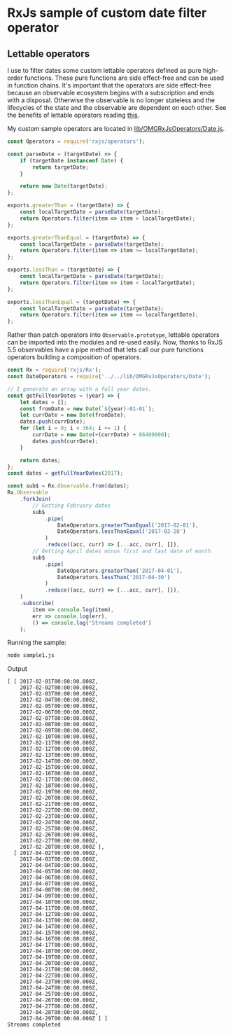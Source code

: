 
# RxJs sample of custom date filter operator

## Lettable operators

I use to filter dates some custom lettable operators defined as pure high-order functions. These pure functions are side effect-free and can be used in function chains. It's important that the operators are side effect-free because an observable ecosystem begins with a subscription and ends with a disposal. Otherwise the observable is no longer stateless and the lifecycles of the state and the observable are dependent on each other. See the benefits of lettable operators reading [this](https://github.com/ReactiveX/rxjs/blob/master/doc/pipeable-operators.md).

My custom sample operators are located in [lib/OMGRxJsOperators/Date.js](https://github.com/elmao79/rxjs-samples/blob/master/src/lib/OMGRxJsOperators/Date.js).
```js
const Operators = require('rxjs/operators');

const parseDate = (targetDate) => {
    if (targetDate instanceof Date) {
        return targetDate;
    }

    return new Date(targetDate);
};

exports.greaterThan = (targetDate) => {
    const localTargetDate = parseDate(targetDate);
    return Operators.filter(item => item > localTargetDate);
};

exports.greaterThanEqual = (targetDate) => {
    const localTargetDate = parseDate(targetDate);
    return Operators.filter(item => item >= localTargetDate);
};

exports.lessThan = (targetDate) => {
    const localTargetDate = parseDate(targetDate);
    return Operators.filter(item => item < localTargetDate);
};

exports.lessThanEqual = (targetDate) => {
    const localTargetDate = parseDate(targetDate);
    return Operators.filter(item => item <= localTargetDate);
};
```
Rather than patch operators into `Observable.prototype`, lettable operators can be imported into the modules and re-used easily. Now, thanks to RxJS 5.5 observables have a pipe method that lets call our pure functions operators building a composition of operators.

```js
const Rx = require('rxjs/Rx');
const DateOperators = require('../../lib/OMGRxJsOperators/Date');

// I generate an array with a full year dates.
const getFullYearDates = (year) => {
    let dates = [];
    const fromDate = new Date(`${year}-01-01`);
    let currDate = new Date(fromDate);
    dates.push(currDate);
    for (let i = 0; i < 364; i += 1) {
        currDate = new Date(+(currDate) + 86400000);
        dates.push(currDate);
    }

    return dates;
};
const dates = getFullYearDates(2017);

const sub$ = Rx.Observable.from(dates);
Rx.Observable
    .forkJoin(
        // Getting February dates
        sub$
            .pipe(
                DateOperators.greaterThanEqual('2017-02-01'),
                DateOperators.lessThanEqual('2017-02-28')
            )
            .reduce((acc, curr) => [...acc, curr], []),
        // Getting April dates minus first and last date of month
        sub$
            .pipe(
                DateOperators.greaterThan('2017-04-01'),
                DateOperators.lessThan('2017-04-30')
            )
            .reduce((acc, curr) => [...acc, curr], []),
    )
    .subscribe(
        item => console.log(item),
        err => console.log(err),
        () => console.log('Streams completed')
    );
```

Running the sample:
```sh
node sample1.js
```
Output
```none
[ [ 2017-02-01T00:00:00.000Z,
    2017-02-02T00:00:00.000Z,
    2017-02-03T00:00:00.000Z,
    2017-02-04T00:00:00.000Z,
    2017-02-05T00:00:00.000Z,
    2017-02-06T00:00:00.000Z,
    2017-02-07T00:00:00.000Z,
    2017-02-08T00:00:00.000Z,
    2017-02-09T00:00:00.000Z,
    2017-02-10T00:00:00.000Z,
    2017-02-11T00:00:00.000Z,
    2017-02-12T00:00:00.000Z,
    2017-02-13T00:00:00.000Z,
    2017-02-14T00:00:00.000Z,
    2017-02-15T00:00:00.000Z,
    2017-02-16T00:00:00.000Z,
    2017-02-17T00:00:00.000Z,
    2017-02-18T00:00:00.000Z,
    2017-02-19T00:00:00.000Z,
    2017-02-20T00:00:00.000Z,
    2017-02-21T00:00:00.000Z,
    2017-02-22T00:00:00.000Z,
    2017-02-23T00:00:00.000Z,
    2017-02-24T00:00:00.000Z,
    2017-02-25T00:00:00.000Z,
    2017-02-26T00:00:00.000Z,
    2017-02-27T00:00:00.000Z,
    2017-02-28T00:00:00.000Z ],
  [ 2017-04-02T00:00:00.000Z,
    2017-04-03T00:00:00.000Z,
    2017-04-04T00:00:00.000Z,
    2017-04-05T00:00:00.000Z,
    2017-04-06T00:00:00.000Z,
    2017-04-07T00:00:00.000Z,
    2017-04-08T00:00:00.000Z,
    2017-04-09T00:00:00.000Z,
    2017-04-10T00:00:00.000Z,
    2017-04-11T00:00:00.000Z,
    2017-04-12T00:00:00.000Z,
    2017-04-13T00:00:00.000Z,
    2017-04-14T00:00:00.000Z,
    2017-04-15T00:00:00.000Z,
    2017-04-16T00:00:00.000Z,
    2017-04-17T00:00:00.000Z,
    2017-04-18T00:00:00.000Z,
    2017-04-19T00:00:00.000Z,
    2017-04-20T00:00:00.000Z,
    2017-04-21T00:00:00.000Z,
    2017-04-22T00:00:00.000Z,
    2017-04-23T00:00:00.000Z,
    2017-04-24T00:00:00.000Z,
    2017-04-25T00:00:00.000Z,
    2017-04-26T00:00:00.000Z,
    2017-04-27T00:00:00.000Z,
    2017-04-28T00:00:00.000Z,
    2017-04-29T00:00:00.000Z ] ]
Streams completed
```
